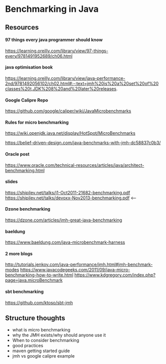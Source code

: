 # Benchmarking in Java

## Resources

#### 97 things every java programmer should know
https://learning.oreilly.com/library/view/97-things-every/9781491952689/ch06.html

#### java optimisation book
https://learning.oreilly.com/library/view/java-performance-2nd/9781492056102/ch02.html#:-:text=jmh%20is%20a%20set%20of%20classes%20t,JDK%208%20and%20later%20releases.

#### Google Calipre Repo
https://github.com/google/caliper/wiki/JavaMicrobenchmarks

#### Rules for micro benchmarking
https://wiki.openjdk.java.net/display/HotSpot/MicroBenchmarks

https://belief-driven-design.com/java-benchmarks-with-jmh-dc58837c0b3/

#### Oracle post
https://www.oracle.com/technical-resources/articles/java/architect-benchmarking.html

#### slides
https://shipilev.net/talks/j1-Oct2011-21682-benchmarking.pdf
https://shipilev.net/talks/devoxx-Nov2013-benchmarking.pdf <--

#### Dzone benchmarking
https://dzone.com/articles/jmh-great-java-benchmarking

#### baeldung
https://www.baeldung.com/java-microbenchmark-harness


#### 2 more blogs
http://tutorials.jenkov.com/java-performance/jmh.html#jmh-benchmark-modes
https://www.javacodegeeks.com/2011/09/java-micro-benchmarking-how-to-write.html
https://www.kdgregory.com/index.php?page=java.microBenchmark

#### sbt benchmarking
https://github.com/ktoso/sbt-jmh



## Structure thoughts
- what is micro benchmarking
- why the JMH exists/why should anyone use it
- When to consider benchmarking
- good practices
- maven getting started guide
- jmh vs google calipre example

